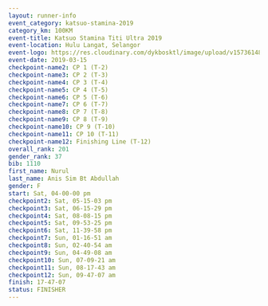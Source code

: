 ```yaml
--- 
layout: runner-info 
event_category: katsuo-stamina-2019 
category_km: 100KM 
event-title: Katsuo Stamina Titi Ultra 2019 
event-location: Hulu Langat, Selangor 
event-logo: https://res.cloudinary.com/dykbosktl/image/upload/v1573614825/Logo/Logo_p7ft6n.png 
event-date: 2019-03-15 
checkpoint-name2: CP 1 (T-2) 
checkpoint-name3: CP 2 (T-3) 
checkpoint-name4: CP 3 (T-4) 
checkpoint-name5: CP 4 (T-5) 
checkpoint-name6: CP 5 (T-6) 
checkpoint-name7: CP 6 (T-7) 
checkpoint-name8: CP 7 (T-8) 
checkpoint-name9: CP 8 (T-9) 
checkpoint-name10: CP 9 (T-10) 
checkpoint-name11: CP 10 (T-11) 
checkpoint-name12: Finishing Line (T-12) 
overall_rank: 201
gender_rank: 37
bib: 1110
first_name: Nurul
last_name: Anis Sim Bt Abdullah
gender: F
start: Sat, 04-00-00 pm
checkpoint2: Sat, 05-15-03 pm
checkpoint3: Sat, 06-15-29 pm
checkpoint4: Sat, 08-08-15 pm
checkpoint5: Sat, 09-53-25 pm
checkpoint6: Sat, 11-39-58 pm
checkpoint7: Sun, 01-16-51 am
checkpoint8: Sun, 02-40-54 am
checkpoint9: Sun, 04-49-08 am
checkpoint10: Sun, 07-09-21 am
checkpoint11: Sun, 08-17-43 am
checkpoint12: Sun, 09-47-07 am
finish: 17-47-07
status: FINISHER
--- 
```

